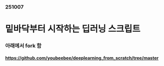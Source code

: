 ### 251007
# 밑바닥부터 시작하는 딥러닝 스크립트
### 아래에서 fork 함
#### https://github.com/youbeebee/deeplearning_from_scratch/tree/master
